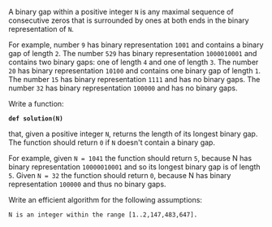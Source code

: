 A binary gap within a positive integer `N` is any maximal sequence of consecutive zeros that is surrounded by ones at both ends in the binary representation of `N`.

For example, number `9` has binary representation `1001` and contains a binary gap of length `2`. The number `529` has binary representation `1000010001` and contains two binary gaps: one of length `4` and one of length `3`. The number `20` has binary representation `10100` and contains one binary gap of length `1`. The number `15` has binary representation `1111` and has no binary gaps. The number `32` has binary representation `100000` and has no binary gaps.

Write a function:

**`def solution(N)`**

that, given a positive integer `N`, returns the length of its longest binary gap. The function should return `0` if `N` doesn't contain a binary gap.

For example, given `N = 1041` the function should return `5`, because N has binary representation `10000010001`  and so its longest binary gap is of length `5`. Given `N = 32` the function should return `0`, because N has binary representation `100000` and thus no binary gaps.

Write an efficient algorithm for the following assumptions:

`N is an integer within the range [1..2,147,483,647].`
